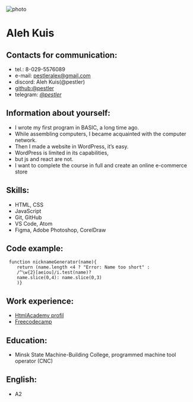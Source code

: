 
![photo](https://avatars3.githubusercontent.com/u/28656604?s=400&u=8bc326e00f909c94f24f4210895717646f566241&v=4 "photo")
# Aleh Kuis 

## Contacts for communication:

- tel.: 8-029-5576089
- e-mail: <pestleralex@gmail.com>
- discord: Aleh Kuis(@pestler)
- [github:@pestler](https://github.com/pestler)
- telegram: [_@pestler_](https://t.me/@pestler)

## Information about yourself:

- I wrote my first program in BASIC, a long time ago.
- While assembling computers, I became acquainted with the computer network.
- Then I made a website in WordPress, it’s easy.
- WordPress is limited in its capabilities,
- but js and react are not.
- I want to complete the course in full and create an online e-commerce store

## Skills:

- HTML, CSS 
- JavaScript 
- Git, GitHub
- VS Code, Atom
- Figma, Adobe Photoshop, CorelDraw


## Сode example:

```
 function nicknameGenerator(name){
    return (name.length <4 ? "Error: Name too short" :
    /^\w{2}[aeiou]/i.test(name)?
    name.slice(0,4): name.slice(0,3)
    )} 
 ```
   
## Work experience:


- [HtmlAcademy profil](https://htmlacademy.ru/profile/olehkuis/achievements)
- [Freecodecamp](https://www.freecodecamp.org/pestler)

## Education:

- Minsk State Machine-Building College, programmed machine tool operator (CNC)

## English:

- A2

